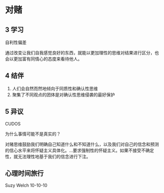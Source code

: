 # 对赌

## 3 学习

自利性偏差



通过改变让我们自我感觉良好的东西，就能以更加理性的思维对结果进行区分，也会以更加富有同情心的态度来看待他人。



## 4 结伴

1. 人们会自然而然地倾向于同质性和确认性思维
2. 聚集了不同观点的团体是对确认性思维侵袭的最好保护



## 5 异议

CUDOS



为什么事情可能不是真实的？

对赌思维鼓励我们明确自己知道什么和不知道什么，以及我们对自己的信念和预测的信心水平来将怀疑主义具体化。...要求强制性的怀疑主义。如果不接受不确定性，就无法理性地基于我们的信念进行下注。



## 心理时间旅行

Suzy Welch 10-10-10